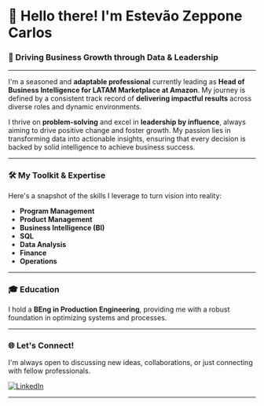 # 👋 Hello there! I'm Estevão Zeppone Carlos

### 🚀 Driving Business Growth through Data & Leadership

---

I'm a seasoned and **adaptable professional** currently leading as **Head of Business Intelligence for LATAM Marketplace at Amazon**. My journey is defined by a consistent track record of **delivering impactful results** across diverse roles and dynamic environments.

I thrive on **problem-solving** and excel in **leadership by influence**, always aiming to drive positive change and foster growth. My passion lies in transforming data into actionable insights, ensuring that every decision is backed by solid intelligence to achieve business success.

---

### 🛠️ My Toolkit & Expertise

Here's a snapshot of the skills I leverage to turn vision into reality:

* **Program Management**
* **Product Management**
* **Business Intelligence (BI)**
* **SQL**
* **Data Analysis**
* **Finance**
* **Operations**

---

### 🎓 Education

I hold a **BEng in Production Engineering**, providing me with a robust foundation in optimizing systems and processes.

---

### 🌐 Let's Connect!

I'm always open to discussing new ideas, collaborations, or just connecting with fellow professionals.

[![LinkedIn](https://img.shields.io/badge/LinkedIn-0077B5?style=for-the-badge&logo=linkedin&logoColor=white)](https://www.linkedin.com/in/estev%C3%A3o-zeppone-carlos/)

---
